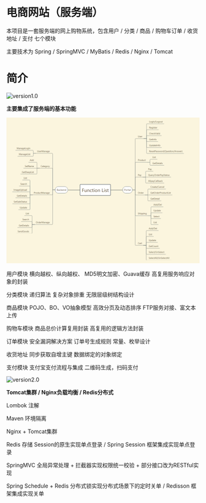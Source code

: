 # 电商网站（服务端）

本项目是一套服务端的网上购物系统，包含用户 / 分类 / 商品 / 购物车订单 / 收货地址 / 支付 七个模块

主要技术为 Spring / SpringMVC / MyBatis / Redis / Nginx / Tomcat

# 简介
![version1.0](https://img.shields.io/badge/mall-v1.0-brightgreen.svg) 

**主要集成了服务端的基本功能**

![FunctionList](./FunctionList.png)

用户模块
横向越权、纵向越权、
MD5明文加密、Guava缓存
高复用服务响应对象的封装

分类模块
递归算法
复杂对象排重
无限层级树结构设计

商品模块
POJO、BO、VO抽象模型
高效分页及动态排序
FTP服务对接、富文本上传

购物车模块
商品总价计算复用封装
高复用的逻辑方法封装

订单模块
安全漏洞解决方案
订单号生成规则
常量、枚举设计

收货地址
同步获取自增主键
数据绑定的对象绑定

支付模块
支付宝支付流程与集成
二维码生成，扫码支付


![version2.0](https://img.shields.io/badge/mall-v2.0-blue.svg)

**Tomcat集群 / Nginx负载均衡 / Redis分布式**

Lombok 注解

Maven 环境隔离

Nginx + Tomcat集群

Redis 存储 Session的原生实现单点登录 /  Spring Session 框架集成实现单点登录

SpringMVC 全局异常处理 + 拦截器实现权限统一校验 + 部分接口改为RESTful实现

Spring Schedule + Redis 分布式锁实现分布式场景下的定时关单 / Redisson 框架集成实现关单

